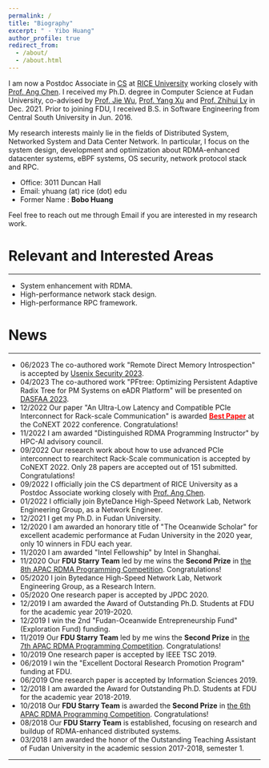 ```yaml
---
permalink: /
title: "Biography"
excerpt: " - Yibo Huang"
author_profile: true
redirect_from: 
  - /about/
  - /about.html
---
```


I am now a Postdoc Associate in [CS](https://cs.rice.edu/) at [RICE University](https://www.rice.edu/) working closely with [Prof. Ang Chen](https://www.cs.rice.edu/~angchen/).
I received my Ph.D. degree in Computer Science at Fudan University, co-advised by [Prof. Jie Wu](https://dblp.org/pid/w/JieWu3.html), [Prof. Yang Xu](https://yangxu.info/) and [Prof. Zhihui Lv](https://cs.fudan.edu.cn/3f/5e/c25895a278366/page.htm) in Dec. 2021.
Prior to joining FDU, I received B.S. in Software Engineering from Central South University in Jun. 2016.

My research interests mainly lie in the fields of Distributed System, Networked System and Data Center Network.
In particular, I focus on the system design, development and optimization about RDMA-enhanced datacenter systems, eBPF systems, OS security, network protocol stack and RPC.

- Office: 3011 Duncan Hall
- Email: yhuang (at) rice (dot) edu
- Former Name : **Bobo Huang**
<!-- - My Resume is [HERE](http://huangyibo.github.io/files/Yibo-FDU-CV.pdf). -->

Feel free to reach out me through Email if you are interested in my research work.


Relevant and Interested Areas
======
---
- System enhancement with RDMA.
- High-performance network stack design.
- High-performance RPC framework.
<!-- - Hybrid computing framework. over modern hardware -->



News
======
---
- 06/2023 The co-authored work "Remote Direct Memory Introspection" is accepted by [Usenix Security 2023](https://www.usenix.org/conference/usenixsecurity23/presentation/liu-hongyi).
- 04/2023 The co-authored work "PFtree: Optimizing Persistent Adaptive Radix Tree for PM Systems on eADR Platform" will be presented on [DASFAA 2023](http://www.tjudb.cn/dasfaa2023/programs).
- 12/2022 Our paper "An Ultra-Low Latency and Compatible PCIe Interconnect for Rack-scale Communication" is awarded **[<b style="color:#FF0000">Best Paper</b>](https://conferences2.sigcomm.org/co-next/2022/#!/home)** at the CoNEXT 2022 conference. Congratulations!
- 11/2022 I am awarded "Distinguished RDMA Programming Instructor" by HPC-AI advisory council.
- 09/2022 Our research work about how to use advanced PCIe interconnect to rearchitect Rack-Scale communication is accepted by CoNEXT 2022. Only 28 papers are accepted out of 151 submitted. Congratulations!
- 09/2022 I officially join the CS department of RICE University as a Postdoc Associate working closely with [Prof. Ang Chen](https://www.cs.rice.edu/~angchen/). 
- 01/2022 I officially join ByteDance High-Speed Network Lab, Network Engineering Group, as a Network Engineer.
- 12/2021 I get my Ph.D. in Fudan University.
- 12/2020 I am awarded an honorary title of "The Oceanwide Scholar" for excellent academic performance at Fudan University in the 2020 year, only 10 winners in FDU each year.
- 11/2020 I am awarded "Intel Fellowship" by Intel in Shanghai.
- 11/2020 Our **FDU Starry Team** led by me wins the **Second Prize** in [the 8th APAC RDMA Programming Competition](http://www.hpcadvisorycouncil.com/events/2020/rdma/). Congratulations!
- 05/2020 I join Bytedance High-Speed Network Lab, Network Engineering Group, as a Research Intern.
- 05/2020 One research paper is accepted by JPDC 2020.
- 12/2019 I am awarded the Award of Outstanding Ph.D. Students at FDU for the academic year 2019-2020.
- 12/2019 I win the 2nd "Fudan-Oceanwide Entrepreneurship Fund" (Exploration Fund) funding.
- 11/2019 Our **FDU Starry Team** led by me wins the **Second Prize** in [the 7th APAC RDMA Programming Competition](http://www.hpcadvisorycouncil.com/events/2019/rdma/). Congratulations!
- 10/2019 One research paper is accepted by IEEE TSC 2019.
- 06/2019 I win the "Excellent Doctoral Research Promotion Program" funding at FDU.
- 06/2019 One research paper is accepted by Information Sciences 2019.
- 12/2018 I am awarded the Award for Outstanding Ph.D. Students at FDU for the academic year 2018-2019.
- 10/2018 Our **FDU Starry Team** is awarded the **Second Prize** in [the 6th APAC RDMA Programming Competition](http://www.hpcadvisorycouncil.com/events/2018/rdma/). Congratulations!
- 08/2018 Our **FDU Starry Team** is established, focusing on research and buildup of RDMA-enhanced distributed systems.
- 03/2018 I am awarded the honor of the Outstanding Teaching Assistant of Fudan University in the academic session 2017-2018, semester 1.

<!-- Our project "A Trusted Identity Unified Verification System over Zero-Trust Architecture" -->
<!-- organized by HPC-AI Advisory Council -->
 <!-- organized by NSCC Singapore & HPC-AI Advisory Council -->
 <!-- - 08/2019 Our **FDU Starry Team** wins the **Merit Prize** in [2019 APAC HPC-AI Competition](http://www.hpcadvisorycouncil.com/events/2019/APAC-AI-HPC/index.php). Congratulations! -->

---

<script type='text/javascript' id='clustrmaps' src='//cdn.clustrmaps.com/map_v2.js?cl=ffffff&w=398&t=tt&d=KLze7yOvPww8OOApBWjCvydGhEiyz3rsS4IcHCkDMxA&co=2d78ad&ct=ffffff&cmo=3acc3a&cmn=ff5353'></script>
